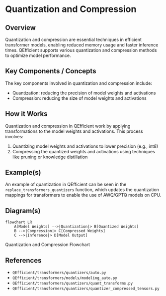 # Quantization and Compression
## Overview
Quantization and compression are essential techniques in efficient transformer models, enabling reduced memory usage and faster inference times. QEfficient supports various quantization and compression methods to optimize model performance.

## Key Components / Concepts
The key components involved in quantization and compression include:
- Quantization: reducing the precision of model weights and activations
- Compression: reducing the size of model weights and activations

## How it Works
Quantization and compression in QEfficient work by applying transformations to the model weights and activations. This process involves:
1. Quantizing model weights and activations to lower precision (e.g., int8)
2. Compressing the quantized weights and activations using techniques like pruning or knowledge distillation

## Example(s)
An example of quantization in QEfficient can be seen in the `replace_transformers_quantizers` function, which updates the quantization mappings for transformers to enable the use of AWQ/GPTQ models on CPU.

## Diagram(s)
```mermaid
flowchart LR
    A[Model Weights] -->|Quantization|> B[Quantized Weights]
    B -->|Compression|> C[Compressed Weights]
    C -->|Inference|> D[Model Output]
```
Quantization and Compression Flowchart

## References
- `QEfficient/transformers/quantizers/auto.py`
- `QEfficient/transformers/models/modeling_auto.py`
- `QEfficient/transformers/quantizers/quant_transforms.py`
- `QEfficient/transformers/quantizers/quantizer_compressed_tensors.py`